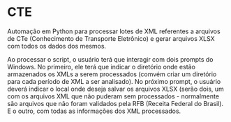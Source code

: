# CTE
Automação em Python para processar lotes de XML referentes a arquivos de CTe (Conhecimento de Transporte Eletrônico) e gerar arquivos XLSX com todos os dados dos mesmos.

Ao processar o script, o usuário terá que interagir com dois prompts do Windows.
No primeiro, ele terá que indicar o diretório onde estão armazenados os XMLs a serem processados (comvém criar um diretório para cada período de XML a ser analisado).
No próximo prompt, o usuário deverá indicar o local onde deseja salvar os arquivos XLSX (serão dois, um com os arquivos XML que não puderam sem processados - normalmente são arquivos que não foram validados pela RFB (Receita Federal do Brasil). 
E o outro, com todas as informações dos XML processados.


